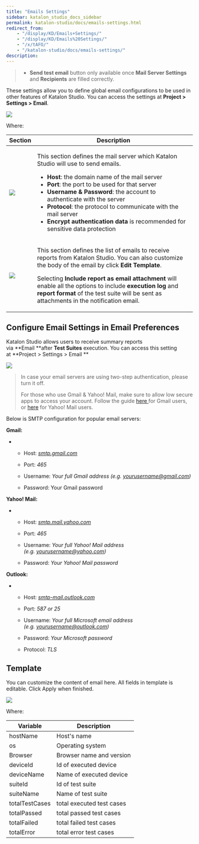 ```yaml
---
title: "Emails Settings" 
sidebar: katalon_studio_docs_sidebar
permalink: katalon-studio/docs/emails-settings.html 
redirect_from:
    - "/display/KD/Emails+Settings/"
    - "/display/KD/Emails%20Settings/"
    - "/x/tAFO/"
    - "/katalon-studio/docs/emails-settings/"
description: 
---
```

> *   **Send test email** button only available once **Mail Server Settings** and **Recipients** are filled correctly.

These settings allow you to define global email configurations to be used in other features of Katalon Studio. You can access the settings at **Project > Settings > Email**. 

![](../../images/katalon-studio/docs/emails-settings/image2018-3-1-173A233A36.png)

Where:

<table><thead><tr><th>Section</th><th>Description</th></tr></thead><tbody><tr><td><p><img src="../../images/katalon-studio/docs/emails-settings/image2018-3-1-173A253A39.png"></p></td><td><p>This section defines the mail server which Katalon Studio will use to send emails.</p><ul><li><strong>Host</strong>: the domain name of the mail server</li><li><strong>Port</strong>: the port to be used for that server</li><li><strong>Username &amp; Password</strong>: the account to authenticate with the server</li><li><strong>Protocol</strong>: the protocol to communicate with the mail server</li><li><strong>Encrypt authentication data</strong> is recommended for sensitive data protection</li></ul></td></tr><tr><td><p><img src="../../images/katalon-studio/docs/emails-settings/image2017-11-15-93A433A0.png"></p></td><td><p>This section defines the list of emails to receive reports from Katalon Studio. You can also customize the body of the email by click <strong>Edit Template</strong>.</p><p>Selecting <strong>Include report as email attachment</strong> will enable all the options to include <strong>execution log</strong> and <strong>report format</strong> of the test suite will be sent as attachments in the notification email.</p></td></tr></tbody></table>

Configure Email Settings in Email Preferences
---------------------------------------------

Katalon Studio allows users to receive summary reports via **Email **after **Test Suites** execution. You can access this setting at **Project > Settings > Email **

![](../../images/katalon-studio/docs/emails-settings/image2017-11-15-103A203A54.png)

> In case your email servers are using two-step authentication, please turn it off.
> 
> For those who use Gmail & Yahoo! Mail, make sure to allow low secure apps to access your account. Follow the guide [here ](https://support.google.com/accounts/answer/6010255)for Gmail users, or [here](https://help.yahoo.com/kb/account/SLN27791.html) for Yahoo! Mail users.

Below is SMTP configuration for popular email servers:

**Gmail:**

*   *   Host: _[smtp.gmail.com](http://smtp.gmail.com/)_
        
    *   Port: _465_
        
    *   Username: _Your full Gmail address (e.g. [yourusername@gmail.com](mailto:yourusername@gmail.com))_
        
    *   Password: Your Gmail password
        

**Yahoo! Mail:**

*   *   Host: _[smtp.mail.yahoo.com](http://smtp.mail.yahoo.com/)_
        
    *   Port: _465_
        
    *   Username: _Your full Yahoo! Mail address (e.g. [yourusername@yahoo.com](mailto:yourusername@yahoo.com))_
        
    *   Password: _Your Yahoo! Mail password_
        

**Outlook:**

*   *   Host: _[smtp-mail.outlook.com](http://smtp.mail.outlook.com/)_
        
    *   Port: _587 or 25_
        
    *   Username: _Your full Microsoft email address (e.g. [yourusername@outlook.com](mailto:yourusername@outlook.com))_
        
    *   Password: _Your Microsoft password_
        
    *   Protocol: _TLS_
        

Template
--------

You can customize the content of email here. All fields in template is editable. Click Apply when finished.

![](../../images/katalon-studio/docs/emails-settings/image2017-8-25-163A353A27.png)

Where:

| Variable | Description |
| --- | --- |
| hostName | Host's name |
| os | Operating system |
| Browser | Browser name and version |
| deviceId | Id of executed device |
| deviceName | Name of executed device |
| suiteId | Id of test suite |
| suiteName | Name of test suite |
| totalTestCases | total executed test cases |
| totalPassed | total passed test cases |
| totalFailed | total failed test cases |
| totalError | total error test cases |